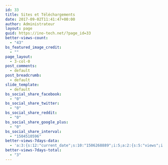 ```yaml
---
id: 33
title: Sites et Téléchargements
date: 2017-09-02T11:41:47+00:00
author: Administrateur
layout: page
guid: https://ino-tech.net/?page_id=33
better-views-count:
  - "43"
bs_featured_image_credit:
  - ""
page_layout:
  - 3-col-0
post_comments:
  - default
post_breadcrumb:
  - default
slide_template:
  - default
bs_social_share_facebook:
  - "0"
bs_social_share_twitter:
  - "0"
bs_social_share_reddit:
  - "0"
bs_social_share_google_plus:
  - "0"
bs_social_share_interval:
  - "1504510596"
better-views-7days-data:
  - 'a:3:{s:12:"current_date";s:10:"1506268889";i:5;a:2:{s:5:"views";i:1;s:4:"date";s:10:"1506197057";}i:6;a:2:{s:5:"views";i:2;s:4:"date";s:10:"1506252996";}}'
better-views-7days-total:
  - "3"
---
```

